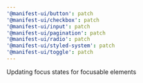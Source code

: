 ```yaml
---
'@manifest-ui/button': patch
'@manifest-ui/checkbox': patch
'@manifest-ui/input': patch
'@manifest-ui/pagination': patch
'@manifest-ui/radio': patch
'@manifest-ui/styled-system': patch
'@manifest-ui/toggle': patch
---
```


Updating focus states for focusable elements
